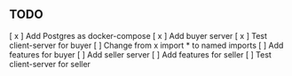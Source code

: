 ## TODO
[ x ] Add Postgres as docker-compose
[ x ] Add buyer server
[ x ] Test client-server for buyer
[ ] Change from x import * to named imports
[ ] Add features for buyer
[ ] Add seller server
[ ] Add features for seller
[ ] Test client-server for seller



